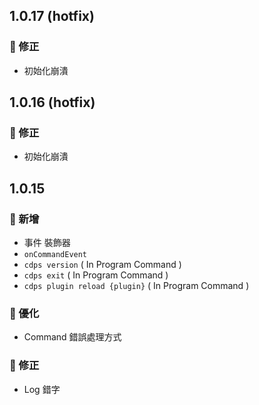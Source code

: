 ## 1.0.17 (hotfix)
### 🐞 修正
- 初始化崩潰
## 1.0.16 (hotfix)
### 🐞 修正
- 初始化崩潰
## 1.0.15
### 🌟 新增
- 事件 裝飾器
- `onCommandEvent`
- `cdps version` ( In Program Command )
- `cdps exit` ( In Program Command )
- `cdps plugin reload {plugin}` ( In Program Command )
### 🔌 優化
- Command 錯誤處理方式
### 🐞 修正
- Log 錯字